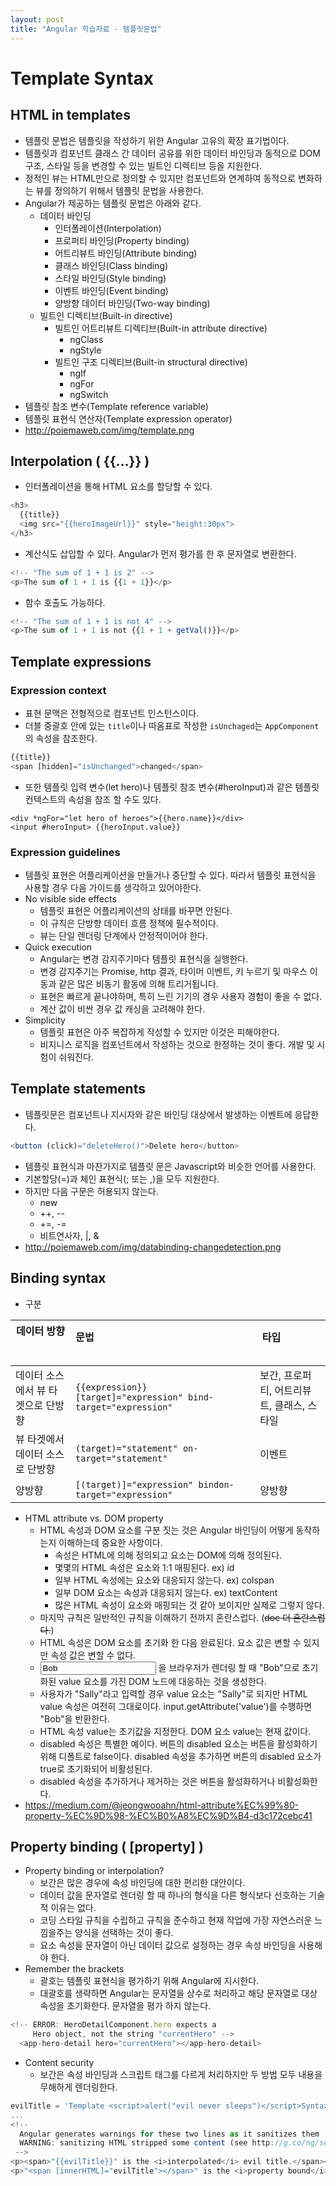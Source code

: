 ```yaml
---
layout: post
title: "Angular 학습자료 - 템플릿문법"
---
```


# Template Syntax
## HTML in templates
* 템플릿 문법은 템플릿을 작성하기 위한 Angular 고유의 확장 표기법이다.
* 템플릿과 컴포넌트 클래스 간 데이터 공유를 위한 데이터 바인딩과 동적으로 DOM 구조, 스타일 등을 변경할 수 있는 빌트인 디렉티브 등을 지원한다.
* 정적인 뷰는 HTML만으로 정의할 수 있지만 컴포넌트와 연계하여 동적으로 변화하는 뷰를 정의하기 위해서 템플릿 문법을 사용한다.
* Angular가 제공하는 템플릿 문법은 아래와 같다.
    * 데이터 바인딩
        * 인터폴레이션(Interpolation)
        * 프로퍼티 바인딩(Property binding)
        * 어트리뷰트 바인딩(Attribute binding)
        * 클래스 바인딩(Class binding)
        * 스타일 바인딩(Style binding)
        * 이벤트 바인딩(Event binding)
        * 양방향 데이터 바인딩(Two-way binding)
    * 빌트인 디렉티브(Built-in directive)
    	* 빌트인 어트리뷰트 디렉티브(Built-in attribute directive)
            * ngClass
            * ngStyle
        * 빌트인 구조 디렉티브(Built-in structural directive)
            * ngIf
            * ngFor
			* ngSwitch
* 템플릿 참조 변수(Template reference variable)
* 템플릿 표현식 연산자(Template expression operator)
* http://poiemaweb.com/img/template.png

## Interpolation ( {﻿{...}} )
* 인터폴레이션을 통해 HTML 요소를 할당할 수 있다.
```javascript
<h3>
  {{title}}
  <img src="{{heroImageUrl}}" style="height:30px">
</h3>
```
* 계산식도 삽입할 수 있다. Angular가 먼저 평가를 한 후 문자열로 변환한다.
```javascript
<!-- "The sum of 1 + 1 is 2" -->
<p>The sum of 1 + 1 is {{1 + 1}}</p>
```
* 함수 호출도 가능하다.
```javascript
<!-- "The sum of 1 + 1 is not 4" -->
<p>The sum of 1 + 1 is not {{1 + 1 + getVal()}}</p>
```

## Template expressions
### Expression context
* 표현 문맥은 전형적으로 컴포넌트 인스턴스이다.
* 더블 중괄호 안에 있는 `title`이나 따옴표로 작성한 `isUnchaged`는 `AppComponent`의 속성을 참조한다.
```javascript
{{title}}
<span [hidden]="isUnchanged">changed</span>
```
* 또한 템플릿 입력 변수(let hero)나 템플릿 참조 변수(#heroInput)과 같은 템플릿 컨텍스트의 속성을 참조 할 수도 있다.
```
<div *ngFor="let hero of heroes">{{hero.name}}</div>
<input #heroInput> {{heroInput.value}}
```

### Expression guidelines
* 템플릿 표현은 어플리케이션을 만들거나 중단할 수 있다. 따라서 템플릿 표현식을 사용할 경우 다음 가이드를 생각하고 있어야한다.
* No visible side effects
    * 템플릿 표현은 어플리케이션의 상태를 바꾸면 안된다.
    * 이 규칙은 단방향 데이터 흐름 정책에 필수적이다.
    * 뷰는 단일 렌더링 단계에사 안정적이어야 한다.
* Quick execution
    * Angular는 변경 감지주기마다 템플릿 표현식을 실행한다.
    * 변경 감지주기는 Promise, http 결과, 타이머 이벤트, 키 누르기 및 마우스 이동과 같은 많은 비동기 활동에 의해 트리거됩니다.
    * 표현은 빠르게 끝나야하며, 특히 느린 기기의 경우 사용자 경험이 좋을 수 없다.
    * 계산 값이 비싼 경우 값 캐싱을 고려해야 한다.
* Simplicity
    * 템플릿 표현은 아주 복잡하게 작성할 수 있지만 이것은 피해야한다.
    * 비지니스 로직을 컴포넌트에서 작성하는 것으로 한정하는 것이 좋다. 개발 및 시험이 쉬워진다.

## Template statements
* 템플릿문은 컴포넌트나 지시자와 같은 바인딩 대상에서 발생하는 이벤트에 응답한다.
```javascript
<button (click)="deleteHero()">Delete hero</button>
```
* 템플릿 표현식과 마찬가지로 템플릿 문은 Javascript와 비슷한 언어를 사용한다.
* 기본할당(=)과 체인 표현식(; 또는 ,)을 모두 지원한다.
* 하지만 다음 구문은 허용되지 않는다.
    * new
    * ++, --
    * +=, -=
    * 비트연사자, |, &
* http://poiemaweb.com/img/databinding-changedetection.png

## Binding syntax
* 구분

| 데이터 방향                        | 문법                                                              | 타입                                     |
|---------------------------------------|---------------------------------------------------------------------|------------------------------------------|
| 데이터 소스에서 뷰 타겟으로 단방향 | ```{{expression}} [target]="expression" bind-target="expression"``` | 보간, 프로퍼티, 어트리뷰트, 클래스, 스타일 |
| 뷰 타겟에서 데이터 소스로 단방향 | ```(target)="statement" on-target="statement"```                    | 이벤트                                    |
| 양방향                               | ```[(target)]="expression" bindon-target="expression"```            | 양방향                                  |
* HTML attribute vs. DOM property
	* HTML 속성과 DOM 요소를 구분 짓는 것은 Angular 바인딩이 어떻게 동작하는지 이해하는데 중요한 사항이다.
		* 속성은 HTML에 의해 정의되고 요소는 DOM에 의해 정의된다.
		* 몇몇의 HTML 속성은 요소와 1:1 매핑된다. ex) id
		* 일부 HTML 속성에는 요소와 대응되지 않는다. ex) colspan
		* 일부 DOM 요소는 속성과 대응되지 않는다. ex) textContent
		* 많은 HTML 속성이 요소와 매핑되는 것 같아 보이지만 실제로 그렇지 않다.
	* 마지막 규칙은 일반적인 규칙을 이해하기 전까지 혼란스럽다. (~~doc 더 혼란스럽다.~~)
	* HTML 속성은 DOM 요소를 초기화 한 다음 완료된다.  요소 값은 변할 수 있지만 속성 값은 변할 수 없다.
	* <input type="text" value="Bob"> 을 브라우저가 렌더링 할 때 "Bob"으로 초기화된 value 요소를 가진 DOM 노드에 대응하는 것을 생성한다.
	* 사용자가 "Sally"라고 입력할 경우 value 요소는 "Sally"로 되지만 HTML value 속성은 여전히 그대로이다. input.getAttribute('value')를 수행하면 "Bob"을 반환한다.
	* HTML 속성 value는 초기값을 지정한다. DOM 요소 value는 현재 값이다.
	* disabled 속성은 특별한 예이다. 버튼의 disabled 요소는 버튼을 활성화하기 위해 디폴트로 false이다. disabled 속성을 추가하면 버튼의 disabled 요소가 true로 초기화되어 비활성된다.
	* disabled 속성을 추가하거나 제거하는 것은 버튼을 활성화하거나 비활성화한다.
* https://medium.com/@jeongwooahn/html-attribute%EC%99%80-property-%EC%9D%98-%EC%B0%A8%EC%9D%B4-d3c172cebc41

## Property binding ( [property] )
* Property binding or interpolation?
	* 보간은 많은 경우에 속성 바인딩에 대한 편리한 대안이다.
	* 데이터 값을 문자열로 렌더링 할 때 하나의 형식을 다른 형식보다 선호하는 기술적 이유는 없다.
	* 코딩 스타일 규칙을 수립하고 규칙을 준수하고 현재 작업에 가장 자연스러운 느낌을주는 양식을 선택하는 것이 좋다.
	* 요소 속성을 문자열이 아닌 데이터 값으로 설정하는 경우 속성 바인딩을 사용해야 한다. 
* Remember the brackets
    * 괄호는 템플릿 표현식을 평가하기 위해 Angular에 지시한다.
    * 대괄호를 생략하면 Angular는 문자열을 상수로 처리하고 해당 문자열로 대상 속성을 초기화한다. 문자열을 평가 하지 않는다.
```javascript
<!-- ERROR: HeroDetailComponent.hero expects a
     Hero object, not the string "currentHero" -->
  <app-hero-detail hero="currentHero"></app-hero-detail>
```
* Content security
	* 보간은 속성 바인딩과 스크립트 태그를 다르게 처리하지만 두 방법 모두 내용을 무해하게 렌더링한다.
```javascript
evilTitle = 'Template <script>alert("evil never sleeps")</script>Syntax';
...
<!--
  Angular generates warnings for these two lines as it sanitizes them
  WARNING: sanitizing HTML stripped some content (see http://g.co/ng/security#xss).
 -->
<p><span>"{{evilTitle}}" is the <i>interpolated</i> evil title.</span></p>
<p>"<span [innerHTML]="evilTitle"></span>" is the <i>property bound</i> evil title.</p>
```
